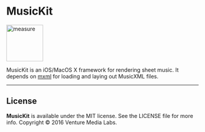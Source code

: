 # MusicKit

<img width="96" alt="measure" src="https://cloud.githubusercontent.com/assets/167236/15256697/91e3f0a6-18f7-11e6-9bb6-24b0acf25c26.png">

MusicKit is an iOS/MacOS X framework for rendering sheet music. It depends on [mxml](https://github.com/venturemedia/mxml) for loading and laying out MusicXML files.

---

## License

**MusicKit** is available under the MIT license. See the LICENSE file for more info. Copyright © 2016 Venture Media Labs.
